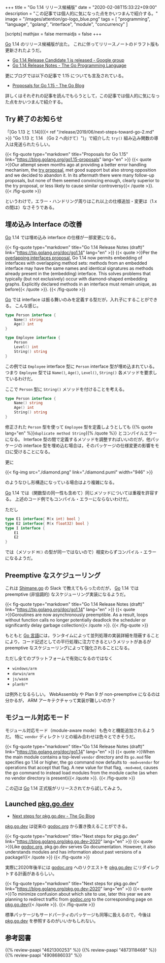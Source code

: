 +++
title = "Go 1.14 リリース候補版"
date =  "2020-02-08T15:33:22+09:00"
description = "この記事では個人的に気になった点をかいつまんで紹介する。"
image = "/images/attention/go-logo_blue.png"
tags  = [ "programming", "language", "golang", "interface", "module", "concurrency" ]

[scripts]
  mathjax = false
  mermaidjs = false
+++

[Go] 1.14 のリリース候補版が出た。
これに伴ってリリースノートのドラフト版も更新されたようだ。

- [Go 1.14 Release Candidate 1 is released - Google group](https://groups.google.com/forum/#!topic/golang-announce/mB1Mp9RlQw8)
- [Go 1.14 Release Notes - The Go Programming Language](https://tip.golang.org/doc/go1.14)

更にブログでは以下の記事で 1.15 についても言及されている。

- [Proposals for Go 1.15 - The Go Blog](https://blog.golang.org/go1.15-proposals)

詳しくはそれぞれの記事を読んでもらうとして，この記事では個人的に気になった点をかいつまんで紹介する。

## Try 終了のお知らせ

「[Go 1.13 と 1.14]({{< ref "/release/2019/06/next-steps-toward-go-2.md" >}} "Go 1.13 と 1.14 （Go 2 へ向けて）")」で紹介した `try()` 組み込み関数の導入は見送られたらしい。

{{< fig-quote type="markdown" title="Proposals for Go 1.15" link="https://blog.golang.org/go1.15-proposals" lang="en" >}}
{{< quote >}}Our attempt seven months ago at providing a better error handling mechanism, the [try proposal](https://golang.org/issue/32437), met good support but also strong opposition and we decided to abandon it. In its aftermath there were many follow-up proposals, but none of them seemed convincing enough, clearly superior to the try proposal, or less likely to cause similar controversy{{< /quote >}}.
{{< /fig-quote >}}

というわけで，エラー・ハンドリング周りはこれ以上の仕様追加・変更は（1.x の間は）なさそうである。

## 埋め込み Interface の改善

[Go] 1.14 では埋め込み interface の仕様が一部変更になる。

{{< fig-quote type="markdown" title="Go 1.14 Release Notes (draft)" link="https://tip.golang.org/doc/go1.14" lang="en" >}}
{{< quote >}}Per the [overlapping interfaces proposal](https://github.com/golang/proposal/blob/master/design/6977-overlapping-interfaces.md), Go 1.14 now permits embedding of interfaces with overlapping method sets: methods from an embedded interface may have the same names and identical signatures as methods already present in the (embedding) interface. This solves problems that typically (but not exclusively) occur with diamond-shaped embedding graphs. Explicitly declared methods in an interface must remain unique, as before{{< /quote >}}.
{{< /fig-quote >}}

[Go] では interface は振る舞いのみを定義する型だが，入れ子にすることができる。
こんな感じ。

```go
type Person interface {
	Name() string
	Age() int
}

type Employee interface {
	Person
	Level() int
    String() string
}
```

この例では `Employee` interface 型に `Person` interface 型が埋め込まれている。
つまり `Employee` 型では `Name()`, `Age()`, `Level()`, `String()` 各メソッドを要求しているわけだ。

ここで `Person` 型に `String()` メソッドを付けることを考える。

```go {hl_lines=[4]}
type Person interface {
	Name() string
	Age() int
    String() string
}
```

修正された `Person` 型を使って `Employee` 型を定義しようとしても {{% quote lang="en" %}}`duplicate method String`{{% /quote %}} とコンパイルエラーになる。
Interface 型の間で定義するメソッドを調整すればいいのだが，他パッケージの interface 型を埋め込む場合は，そのパッケージの仕様変更の影響をモロに受けることになる。

更に

{{< fig-img src="./diamond.png" link="./diamond.puml" width="946" >}}

のようなひし形構造になっている場合はより複雑になる。

[Go] 1.14 では（関数型の同一性も含めて）同じメソッドについては重複を許容する。
上述のコード例でもコンパイル・エラーにならないわけだ。

ただし

```go
type E1 interface{ M(x int) bool }
type E2 interface{ M(x float32) bool }
type I interface {
	E1
	E2
}
```

では（メソッド `M()` の型が同一ではないので）相変わらずコンパイル・エラーになるようだ。

## Preemptive なスケジューリング

これは [Shimane.go](https://shimane-go.connpass.com/ "Shimane.go - connpass") の Slack で教えてもらったのだが， [Go] 1.14 では preemptive (非協調的) なスケジューリング実装になるようだ。

{{< fig-quote type="markdown" title="Go 1.14 Release Notes (draft)" link="https://tip.golang.org/doc/go1.14" lang="en" >}}
{{< quote >}}Goroutines are now asynchronously preemptible. As a result, loops without function calls no longer potentially deadlock the scheduler or significantly delay garbage collection{{< /quote >}}.
{{< /fig-quote >}}

もともと [Go 言語]には，ランタイムによって並列処理の実装詳細を隠蔽することにより，コード記述としての平行処理に注力できるというメリットがあるが preemptive なスケジューリングによって強化されることになる。

ただし全てのプラットフォームで有効になるのではなく

- `windows/arm`
- `darwin/arm`
- `js/wasm`
- `plan9/*`

は例外となるらしい。
WebAssembly や Plan 9 が non-preemptive になるのは分かるが， ARM アーキテクチャって実装が難しいのか？

## モジュール対応モード

モジュール対応モード（module-aware mode）も色々と機能追加されるようだ。
特に `vendor` ディレクトリとの組み合わせは色々とできそうだ。

{{< fig-quote type="markdown" title="Go 1.14 Release Notes (draft)" link="https://tip.golang.org/doc/go1.14" lang="en" >}}
{{< quote >}}When the main module contains a top-level `vendor` directory and its `go.mod` file specifies go 1.14 or higher, the go command now defaults to `-mod=vendor` for operations that accept that flag. A new value for that flag, `-mod=mod`, causes the go command to instead load modules from the module cache (as when no vendor directory is present){{< /quote >}}.
{{< /fig-quote >}}

この辺は [Go] 1.14 正式版がリリースされてから試してみよう。

## Launched [pkg.go.dev]

- [Next steps for pkg.go.dev - The Go Blog](https://blog.golang.org/pkg.go.dev-2020)

[pkg.go.dev] は従来の [godoc.org] から置き換えることができる。

{{< fig-quote type="markdown" title="Next steps for pkg.go.dev" link="https://blog.golang.org/pkg.go.dev-2020" lang="en" >}}
{{< quote >}}Like [godoc.org](https://godoc.org/), pkg.go.dev serves Go documentation. However, it also understands modules and has information about past versions of a package!{{< /quote >}}
{{< /fig-quote >}}

実際に2020年後半には [godoc.org] へのリクエストを [pkg.go.dev] にリダイレクトする計画があるらしい。

{{< fig-quote type="markdown" title="Next steps for pkg.go.dev" link="https://blog.golang.org/pkg.go.dev-2020" lang="en" >}}
{{< quote >}}To minimize confusion about which site to use, later this year we are planning to redirect traffic from [godoc.org](https://godoc.org/) to the corresponding page on [pkg.go.dev](https://pkg.go.dev/){{< /quote >}}.
{{< /fig-quote >}}

標準パッケージもサードパーティのパッケージも同等に扱えるので，今後は [pkg.go.dev] を参照するのがいいかもしれない。

[Go]: https://go.dev/
[Go 言語]: https://golang.org/ "The Go Programming Language"
[pkg.go.dev]: https://pkg.go.dev/
[godoc.org]: https://godoc.org/

## 参考図書

{{% review-paapi "4621300253" %}} <!-- プログラミング言語Go -->
{{% review-paapi "4873118468" %}} <!-- Go言語による並行処理 -->
{{% review-paapi "4908686033" %}} <!-- Goならわかるシステムプログラミング -->
